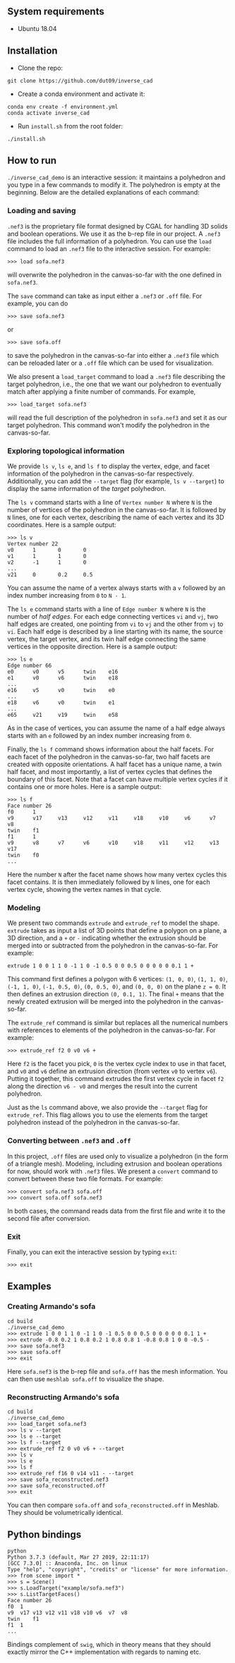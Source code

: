 ## System requirements
- Ubuntu 18.04

## Installation
- Clone the repo:
```
git clone https://github.com/dut09/inverse_cad
```
- Create a conda environment and activate it:
```
conda env create -f environment.yml
conda activate inverse_cad
```
- Run `install.sh` from the root folder:
```
./install.sh
```

## How to run
`./inverse_cad_demo` is an interactive session: it maintains a polyhedron and you type in a few commands to modify it. The polyhedron is empty at the beginning. Below are the detailed explanations of each command:
### Loading and saving
`.nef3` is the proprietary file format designed by CGAL for handling 3D solids and boolean operations. We use it as the b-rep file in our project. A `.nef3` file includes the full information of a polyhedron. You can use the `load` command to load an `.nef3` file to the interactive session. For example:
```
>>> load sofa.nef3
```
will overwrite the polyhedron in the canvas-so-far with the one defined in `sofa.nef3`.

The `save` command can take as input either a `.nef3` or `.off` file. For example, you can do
```
>>> save sofa.nef3
```
or
```
>>> save sofa.off
```
to save the polyhedron in the canvas-so-far into either a `.nef3` file which can be reloaded later or a `.off` file which can be used for visualization.

We also present a `load_target` command to load a `.nef3` file describing the target polyhedron, i.e., the one that we want our polyhedron to eventually match after applying a finite number of commands. For example,
```
>>> load_target sofa.nef3
```
will read the full description of the polyhedron in `sofa.nef3` and set it as our target polyhedron. This command won't modify the polyhedron in the canvas-so-far.

### Exploring topological information
We provide `ls v`, `ls e`, and `ls f` to display the vertex, edge, and facet information of the polyhedron in the canvas-so-far respectively. Additionally, you can add the `--target` flag (for example, `ls v --target`) to display the same information of the *target* polyhedron.

The `ls v` command starts with a line of `Vertex number N` where `N` is the number of vertices of the polyhedron in the canvas-so-far. It is followed by `N` lines, one for each vertex, describing the name of each vertex and its 3D coordinates. Here is a sample output:
```
>>> ls v
Vertex number 22
v0      1       0       0
v1      1       1       0
v2      -1      1       0
...
v21     0       0.2     0.5
```
You can assume the name of a vertex always starts with a `v` followed by an index number increasing from `0` to `N - 1`.

The `ls e` command starts with a line of `Edge number N` where `N` is the number of *half edges*. For each edge connecting vertices `vi` and `vj`, two half edges are created, one pointing from `vi` to `vj` and the other from `vj` to `vi`. Each half edge is described by a line starting with its name, the source vertex, the target vertex, and its twin half edge connecting the same vertices in the opposite direction. Here is a sample output:
```
>>> ls e
Edge number 66
e0      v0      v5      twin    e16
e1      v0      v6      twin    e18
...
e16     v5      v0      twin    e0
...
e18     v6      v0      twin    e1
...
e65     v21     v19     twin    e58
```
As in the case of vertices, you can assume the name of a half edge always starts with an `e` followed by an index number increasing from `0`.

Finally, the `ls f` command shows information about the half facets. For each facet of the polyhedron in the canvas-so-far, two half facets are created with opposite orientations. A half facet has a unique name, a twin half facet, and most importantly, a list of vertex cycles that defines the boundary of this facet. Note that a facet can have multiple vertex cycles if it contains one or more holes. Here is a sample output:
```
>>> ls f
Face number 26
f0      1
v9      v17     v13     v12     v11     v18     v10     v6      v7      v8
twin    f1
f1      1
v9      v8      v7      v6      v10     v18     v11     v12     v13     v17
twin    f0
...
```
Here the number `N` after the facet name shows how many vertex cycles this facet contains. It is then immediately followed by `N` lines, one for each vertex cycle, showing the vertex names in that cycle.

### Modeling
We present two commands `extrude` and `extrude_ref` to model the shape. `extrude` takes as input a list of 3D points that define a polygon on a plane, a 3D direction, and a `+` or `-` indicating whether the extrusion should be merged into or subtracted from the polyhedron in the canvas-so-far. For example:
```
extrude 1 0 0 1 1 0 -1 1 0 -1 0.5 0 0 0.5 0 0 0 0 0 0.1 1 +
```
This command first defines a polygon with 6 vertices: `(1, 0, 0)`, `(1, 1, 0)`, `(-1, 1, 0)`, `(-1, 0.5, 0)`, `(0, 0.5, 0)`, and `(0, 0, 0)` on the plane `z = 0`. It then defines an extrusion direction `(0, 0.1, 1)`. The final `+` means that the newly created extrusion will be merged into the polyhedron in the canvas-so-far.

The `extrude_ref` command is similar but replaces all the numerical numbers with references to elements of the polyhedron in the canvas-so-far. For example:
```
>>> extrude_ref f2 0 v0 v6 +
```
Here `f2` is the facet you pick, `0` is the vertex cycle index to use in that facet, and `v0` and `v6` define an extrusion direction (from vertex `v0` to vertex `v6`). Putting it together, this command extrudes the first vertex cycle in facet `f2` along the direction `v6 - v0` and merges the result into the current polyhedron.

Just as the `ls` command above, we also provide the `--target` flag for `extrude_ref`. This flag allows you to use the elements from the target polyhedron instead of the polyhedron in the canvas-so-far.

### Converting between `.nef3` and `.off`
In this project, `.off` files are used only to visualize a polyhedron (in the form of a triangle mesh). Modeling, including extrusion and boolean operations for now, should work with `.nef3` files. We present a `convert` command to convert between these two file formats. For example:
```
>>> convert sofa.nef3 sofa.off
>>> convert sofa.off sofa.nef3
```
In both cases, the command reads data from the first file and write it to the second file after conversion.

### Exit
Finally, you can exit the interactive session by typing `exit`:
```
>>> exit
```

## Examples
### Creating Armando's sofa
```
cd build
./inverse_cad_demo
>>> extrude 1 0 0 1 1 0 -1 1 0 -1 0.5 0 0 0.5 0 0 0 0 0 0.1 1 +
>>> extrude -0.8 0.2 1 0.8 0.2 1 0.8 0.8 1 -0.8 0.8 1 0 0 -0.5 -
>>> save sofa.nef3
>>> save sofa.off
>>> exit
```
Here `sofa.nef3` is the b-rep file and `sofa.off` has the mesh information. You can then use `meshlab sofa.off` to visualize the shape.

### Reconstructing Armando's sofa
```
cd build
./inverse_cad_demo
>>> load_target sofa.nef3
>>> ls v --target
>>> ls e --target
>>> ls f --target
>>> extrude_ref f2 0 v0 v6 + --target
>>> ls v
>>> ls e
>>> ls f
>>> extrude_ref f16 0 v14 v11 - --target
>>> save sofa_reconstructed.nef3
>>> save sofa_reconstructed.off
>>> exit
```
You can then compare `sofa.off` and `sofa_reconstructed.off` in Meshlab. They should be volumetrically identical.

## Python bindings
```
python 
Python 3.7.3 (default, Mar 27 2019, 22:11:17) 
[GCC 7.3.0] :: Anaconda, Inc. on linux
Type "help", "copyright", "credits" or "license" for more information.
>>> from scene import *
>>> s = Scene()
>>> s.LoadTarget("example/sofa.nef3")
>>> s.ListTargetFaces()
Face number 26
f0	1
v9	v17	v13	v12	v11	v18	v10	v6	v7	v8	
twin	f1
f1	1
...
```
Bindings complement of `swig`, which in theory means that they should exactly mirror the C++ implementation with regards to naming etc.